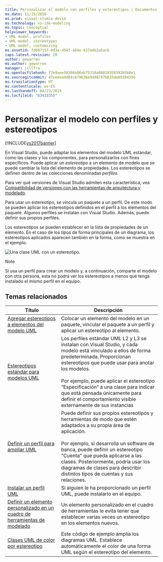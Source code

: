 ```yaml
---
title: Personalizar el modelo con perfiles y estereotipos | Documentos de Microsoft
ms.date: 11/15/2016
ms.prod: visual-studio-dev14
ms.technology: vs-ide-modeling
ms.topic: conceptual
helpviewer_keywords:
- UML model, profiles
- UML model, stereotypes
- UML model, customizing
ms.assetid: fd607157-0d3a-4583-a84e-427a4b2a5acb
caps.latest.revision: 20
author: gewarren
ms.author: gewarren
manager: jillfra
ms.openlocfilehash: f7e9aee38208a96ab75318a86810359392b5b8e1
ms.sourcegitcommit: 47eeeeadd84c879636e9d48747b615de69384356
ms.translationtype: HT
ms.contentlocale: es-ES
ms.lasthandoff: 04/23/2019
ms.locfileid: "63433355"
---
```

# <a name="customize-your-model-with-profiles-and-stereotypes"></a>Personalizar el modelo con perfiles y estereotipos
[!INCLUDE[vs2017banner](../includes/vs2017banner.md)]

En Visual Studio, puede adaptar los elementos del modelo UML estándar, como las clases y los componentes, para personalizarlos con fines específicos. Puede aplicar un *estereotipo* a un elemento de modelo que se puede cambiar la lista del elemento de propiedades. Los estereotipos se definen dentro de las colecciones denominadas *perfiles*.  
  
 Para ver qué versiones de Visual Studio admiten esta característica, vea [Compatibilidad de versiones con las herramientas de arquitectura y modelado](../modeling/what-s-new-for-design-in-visual-studio.md#VersionSupport).  
  
 Para usar un estereotipo, se vincula un paquete a un perfil. De este modo se pueden aplicar los estereotipos definidos en el perfil a los elementos del paquete. Algunos perfiles se instalan con Visual Studio. Además, puede definir sus propios perfiles.  
  
 Los estereotipos se pueden establecer en la lista de propiedades de un elemento. En el caso de los tipos de forma principales de un diagrama, los estereotipos aplicados aparecen también en la forma, como se muestra en el ejemplo.  
  
 ![Una clase UML con un estereotipo. ](../modeling/media/uml-class-stereotype.png "UML_class_stereotype")  
  
> [!NOTE]
> Si usa un perfil para crear un modelo y, a continuación, comparte el modelo con otra persona, esta no podrá ver los estereotipos a menos que tenga instalado el mismo perfil en el equipo.  
  
## <a name="related-topics"></a>Temas relacionados  
  
|Título|Descripción|  
|-----------|-----------------|  
|[Agregar estereotipos a elementos del modelo UML](../modeling/add-stereotypes-to-uml-model-elements.md)|Colocar un elemento del modelo en un paquete, vincular el paquete a un perfil y aplicar un estereotipo al elemento.|  
|[Estereotipos estándar para modelos UML](../modeling/standard-stereotypes-for-uml-models.md)|Los perfiles estándar UML L2 y L3 se instalan con Visual Studio, y cada modelo está vinculado a ellos de forma predeterminada. Proporcionan estereotipos que puede usar para anotar los modelos.<br /><br /> Por ejemplo, puede aplicar el estereotipo “Especificación” a una clase para indicar que está pensada únicamente para definir el comportamiento visible externamente de sus instancias|  
|[Definir un perfil para ampliar UML](../modeling/define-a-profile-to-extend-uml.md)|Puede definir sus propios estereotipos y herramientas de modo que estén adaptados a su propia área de aplicación.<br /><br /> Por ejemplo, si desarrolla un software de banca, puede definir un estereotipo "Cuenta" que pueda aplicarse a las clases. Posteriormente, podría usar los diagramas de clases para describir distintos tipos de cuentas y sus relaciones.|  
|[Instalar un perfil UML](../modeling/install-a-uml-profile.md)|Si alguien le ha proporcionado un perfil UML, puede instalarlo en el equipo.|  
|[Definir un elemento personalizado en un cuadro de herramientas de modelado](../modeling/define-a-custom-modeling-toolbox-item.md)|Un elemento personalizado en el cuadro de herramientas le evita tener que establecer varias veces un estereotipo en los elementos nuevos.|  
|[Clases UML de color por estereotipo](http://code.msdn.microsoft.com/UML-Color-Classes-by-07de2b70)|Este código de ejemplo amplía los diagramas UML. Establece automáticamente el color de una forma UML según el estereotipo del elemento.|
